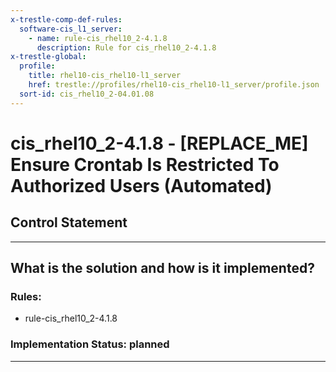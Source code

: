 ```yaml
---
x-trestle-comp-def-rules:
  software-cis_l1_server:
    - name: rule-cis_rhel10_2-4.1.8
      description: Rule for cis_rhel10_2-4.1.8
x-trestle-global:
  profile:
    title: rhel10-cis_rhel10-l1_server
    href: trestle://profiles/rhel10-cis_rhel10-l1_server/profile.json
  sort-id: cis_rhel10_2-04.01.08
---
```


# cis_rhel10_2-4.1.8 - \[REPLACE_ME\] Ensure Crontab Is Restricted To Authorized Users (Automated)

## Control Statement

______________________________________________________________________

## What is the solution and how is it implemented?

<!-- For implementation status enter one of: implemented, partial, planned, alternative, not-applicable -->

<!-- Note that the list of rules under ### Rules: is read-only and changes will not be captured after assembly to JSON -->

<!-- Add control implementation description here for control: cis_rhel10_2-4.1.8 -->

### Rules:

  - rule-cis_rhel10_2-4.1.8

### Implementation Status: planned

______________________________________________________________________
